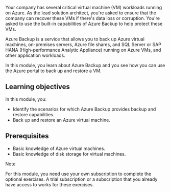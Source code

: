 Your company has several critical virtual machine (VM) workloads running on Azure. As the lead solution architect, you're asked to ensure that the company can recover these VMs if there's data loss or corruption. You're asked to use the built-in capabilities of Azure Backup to help protect these VMs.

Azure Backup is a service that allows you to back up Azure virtual machines, on-premises servers, Azure file shares, and SQL Server or SAP HANA (High-performance Analytic Appliance) running on Azure VMs, and other application workloads.

In this module, you learn about Azure Backup and you see how you can use the Azure portal to back up and restore a VM.

## Learning objectives

In this module, you:

- Identify the scenarios for which Azure Backup provides backup and restore capabilities.
- Back up and restore an Azure virtual machine.

## Prerequisites

- Basic knowledge of Azure virtual machines.
- Basic knowledge of disk storage for virtual machines.

> [!NOTE]
> For this module, you need use your own subscription to complete the optional exercises. A trial subscription or a subscription that you already have access to works for these exercises.
